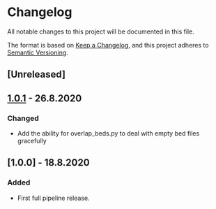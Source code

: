 # Changelog
All notable changes to this project will be documented in this file.

The format is based on [Keep a Changelog](https://keepachangelog.com/en/1.0.0/),
and this project adheres to [Semantic Versioning](https://semver.org/spec/v2.0.0.html).

## [Unreleased]

## [1.0.1](../compare/1.0.1...1.0.0) - 26.8.2020

### Changed

- Add the ability for overlap_beds.py to deal with empty bed files gracefully

## [1.0.0] - 18.8.2020

### Added

- First full pipeline release.

